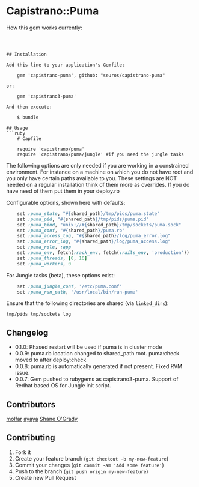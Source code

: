 # Capistrano::Puma

How this gem works currently: 
```Currently this gem reads from the puma.rb file located in your shared directory. It will currently ignore any puma.rb files inside of staging specific folders or in the config directory. If it does not find a puma.rb file in the staging directory it will generate one. You must start puma initially with bundle exec cap $stage puma:start before a cap deploy will work, this is a bug which will be resolved shortly. The next version of this gem will support monit directly as well. 



## Installation

Add this line to your application's Gemfile:

    gem 'capistrano-puma', github: "seuros/capistrano-puma"

or:

    gem 'capistrano3-puma'

And then execute:

    $ bundle

## Usage
```ruby
    # Capfile

    require 'capistrano/puma'
    require 'capistrano/puma/jungle' #if you need the jungle tasks
```

The following options are only needed if you are working in a constrained environment. For instance on a machine on which you do not have root and you only have certain paths available to you. These settings are NOT needed on a regular installation think of them more as overrides. If you do have need of them put them in your deploy.rb

Configurable options, shown here with defaults:
```ruby
    set :puma_state, "#{shared_path}/tmp/pids/puma.state"
    set :puma_pid, "#{shared_path}/tmp/pids/puma.pid"
    set :puma_bind, "unix://#{shared_path}/tmp/sockets/puma.sock"
    set :puma_conf, "#{shared_path}/puma.rb"
    set :puma_access_log, "#{shared_path}/log/puma_error.log"
    set :puma_error_log, "#{shared_path}/log/puma_access.log"
    set :puma_role, :app
    set :puma_env, fetch(:rack_env, fetch(:rails_env, 'production'))
    set :puma_threads, [0, 16]
    set :puma_workers, 0
```
For Jungle tasks (beta), these options exist:
```ruby
    set :puma_jungle_conf, '/etc/puma.conf'
    set :puma_run_path, '/usr/local/bin/run-puma'
```
Ensure that the following directories are shared (via ``linked_dirs``):

    tmp/pids tmp/sockets log

## Changelog

- 0.1.0: Phased restart will be used if puma is in cluster mode
- 0.0.9: puma.rb location changed to shared_path root. puma:check moved to after deploy:check
- 0.0.8: puma.rb is automatically generated if not present. Fixed RVM issue.
- 0.0.7: Gem pushed to rubygems as capistrano3-puma. Support of Redhat based OS for Jungle init script.

## Contributors

[molfar](https://github.com/molfar)
[ayaya](https://github.com/ayamomiji)
[Shane O'Grady](https://github.com/shaneog)


## Contributing

1. Fork it
2. Create your feature branch (`git checkout -b my-new-feature`)
3. Commit your changes (`git commit -am 'Add some feature'`)
4. Push to the branch (`git push origin my-new-feature`)
5. Create new Pull Request
